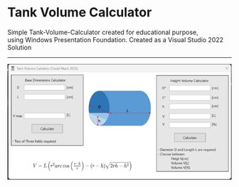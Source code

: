 # Tank Volume Calculator
Simple Tank-Volume-Calculator created for educational purpose,  
using Windows Presentation Foundation. Created as a Visual Studio 2022 Solution  
***
![Application Screenshot](Img/application-screenshot.png?raw=true "Application Screenshot")
